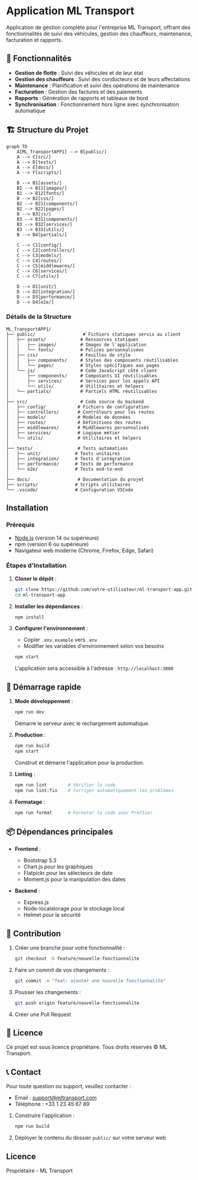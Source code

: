# Application ML Transport

Application de gestion complète pour l'entreprise ML Transport, offrant des fonctionnalités de suivi des véhicules, gestion des chauffeurs, maintenance, facturation et rapports.

## 🚀 Fonctionnalités

- **Gestion de flotte** : Suivi des véhicules et de leur état
- **Gestion des chauffeurs** : Suivi des conducteurs et de leurs affectations
- **Maintenance** : Planification et suivi des opérations de maintenance
- **Facturation** : Gestion des factures et des paiements
- **Rapports** : Génération de rapports et tableaux de bord
- **Synchronisation** : Fonctionnement hors ligne avec synchronisation automatique

## 🏗 Structure du Projet

```mermaid
graph TD
    A[ML_TransportAPP1] --> B[public/]
    A --> C[src/]
    A --> D[tests/]
    A --> E[docs/]
    A --> F[scripts/]
    
    B --> B1[assets/]
    B1 --> B11[images/]
    B1 --> B12[fonts/]
    B --> B2[css/]
    B2 --> B21[components/]
    B2 --> B22[pages/]
    B --> B3[js/]
    B3 --> B31[components/]
    B3 --> B32[services/]
    B3 --> B33[utils/]
    B --> B4[partials/]
    
    C --> C1[config/]
    C --> C2[controllers/]
    C --> C3[models/]
    C --> C4[routes/]
    C --> C5[middlewares/]
    C --> C6[services/]
    C --> C7[utils/]
    
    D --> D1[unit/]
    D --> D2[integration/]
    D --> D3[performance/]
    D --> D4[e2e/]
```

### Détails de la Structure

```text
ML_TransportAPP1/
├── public/                  # Fichiers statiques servis au client
│   ├── assets/             # Ressources statiques
│   │   ├── images/         # Images de l'application
│   │   └── fonts/          # Polices personnalisées
│   ├── css/                # Feuilles de style
│   │   ├── components/     # Styles des composants réutilisables
│   │   └── pages/          # Styles spécifiques aux pages
│   └── js/                 # Code JavaScript côté client
│       ├── components/     # Composants UI réutilisables
│       ├── services/       # Services pour les appels API
│       └── utils/          # Utilitaires et helpers
│   └── partials/           # Partiels HTML réutilisables
│
├── src/                    # Code source du backend
│   ├── config/            # Fichiers de configuration
│   ├── controllers/       # Contrôleurs pour les routes
│   ├── models/            # Modèles de données
│   ├── routes/            # Définitions des routes
│   ├── middlewares/       # Middlewares personnalisés
│   ├── services/          # Logique métier
│   └── utils/             # Utilitaires et helpers
│
├── tests/                 # Tests automatisés
│   ├── unit/             # Tests unitaires
│   ├── integration/      # Tests d'intégration
│   ├── performance/      # Tests de performance
│   └── e2e/              # Tests end-to-end
│
├── docs/                  # Documentation du projet
├── scripts/              # Scripts utilitaires
└── .vscode/              # Configuration VSCode
```

## Installation

### Prérequis

- [Node.js](https://nodejs.org/) (version 14 ou supérieure)
- npm (version 6 ou supérieure)
- Navigateur web moderne (Chrome, Firefox, Edge, Safari)

### Étapes d'Installation

1. **Cloner le dépôt** :

   ```bash
   git clone https://github.com/votre-utilisateur/ml-transport-app.git
   cd ml-transport-app
   ```

2. **Installer les dépendances** :

   ```bash
   npm install
   ```

3. **Configurer l'environnement** :
   - Copier `.env.example` vers `.env`
   - Modifier les variables d'environnement selon vos besoins

   ```bash
   npm start
   ```
   L'application sera accessible à l'adresse : `http://localhost:3000`

## 🚀 Démarrage rapide

1. **Mode développement** :
   ```bash
   npm run dev
   ```
   Démarre le serveur avec le rechargement automatique.

2. **Production** :
   ```bash
   npm run build
   npm start
   ```
   Construit et démarre l'application pour la production.

3. **Linting** :
   ```bash
   npm run lint        # Vérifier le code
   npm run lint:fix    # Corriger automatiquement les problèmes
   ```

4. **Formatage** :
   ```bash
   npm run format      # Formater le code avec Prettier
   ```

## 📦 Dépendances principales

- **Frontend** :
  - Bootstrap 5.3
  - Chart.js pour les graphiques
  - Flatpickr pour les sélecteurs de date
  - Moment.js pour la manipulation des dates

- **Backend** :
  - Express.js
  - Node-localstorage pour le stockage local
  - Helmet pour la sécurité

## 🤝 Contribution

1. Créer une branche pour votre fonctionnalité :
   ```bash
   git checkout -b feature/nouvelle-fonctionnalite
   ```

2. Faire un commit de vos changements :
   ```bash
   git commit -m "feat: ajouter une nouvelle fonctionnalité"
   ```

3. Pousser les changements :
   ```bash
   git push origin feature/nouvelle-fonctionnalite
   ```

4. Créer une Pull Request

## 📄 Licence

Ce projet est sous licence propriétaire. Tous droits réservés © ML Transport.

## 📞 Contact

Pour toute question ou support, veuillez contacter :
- Email : support@mltransport.com
- Téléphone : +33 1 23 45 67 89

1. Construire l'application :
   ```bash
   npm run build
   ```
2. Déployer le contenu du dossier `public/` sur votre serveur web

## Licence

Propriétaire - ML Transport
